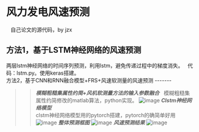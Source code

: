 风力发电风速预测  
===
    自己论文的源代码，by jzx

方法1，基于LSTM神经网络的风速预测  
------- 
  两层lstm神经网络的时间序列预测，利用lstm，避免传递过程中的梯度消失。  
  代码：lstm.py。使用keras搭建。                
方法2，基于CNN和RNN融合模型+FRS+风速软测量的风速预测
-------   
>>***模糊粗糙集属性约简+风机软测量方法的输入参数融合***  
模糊粗糙集属性约简修改的matlab算法，python实现。
![image](https://github.com/lab135-ncepu/-/blob/master/%E8%BE%93%E5%85%A5%E5%8F%82%E6%95%B0%E7%A1%AE%E5%AE%9A.JPG)
>>***Clstm神经网络模型***    
clstm神经网络模型用的pytorch搭建，pytorch的确简单好用
![image](https://github.com/lab135-ncepu/-/blob/master/%E7%BD%91%E7%BB%9C%E6%A8%A1%E5%9E%8B.JPG)
>>***整体预测框图***
![image](https://github.com/lab135-ncepu/-/blob/master/%E9%A2%84%E6%B5%8B%E6%A8%A1%E5%9E%8B.JPG)
>>***风速预测结果***
![image](https://github.com/lab135-ncepu/-/blob/master/%E9%A2%84%E6%B5%8B%E7%BB%93%E6%9E%9C.JPG)
